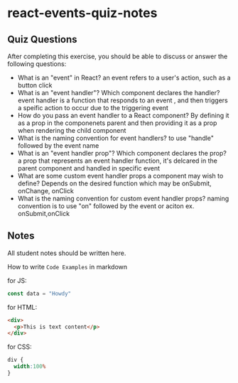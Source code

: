 # react-events-quiz-notes

## Quiz Questions

After completing this exercise, you should be able to discuss or answer the following questions:

- What is an "event" in React?
an event refers to a user's action, such as a button click
- What is an "event handler"? Which component declares the handler?
event handler is a function that responds to an event , and then triggers a speific action to occur due to the triggering event
- How do you pass an event handler to a React component?
By defining it as a prop in the componenets parent and then providing it as a prop when rendering the child component
- What is the naming convention for event handlers?
to use "handle" followed by the event name
- What is an "event handler prop"? Which component declares the prop?
a prop that represents an event handler function, it's delcared in the parent component and handled in specific event
- What are some custom event handler props a component may wish to define?
  Depends on the desired function which may be onSubmit, onChange, onClick
- What is the naming convention for custom event handler props?
naming convention is to use "on" followed by the event or aciton ex. onSubmit,onClick

## Notes

All student notes should be written here.


How to write `Code Examples` in markdown

for JS:
```javascript
const data = "Howdy"
```

for HTML:
```html
<div>
  <p>This is text content</p>
</div>
```

for CSS:
```css
div {
  width:100%
}
```
